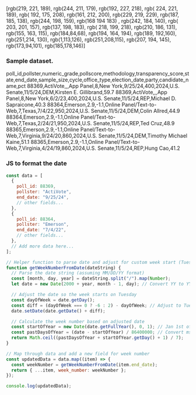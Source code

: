 [rgb(219, 221, 189),
rgb(244, 211, 179),
rgb(192, 227, 218),
rgb( 224, 221, 189),
rgb( 192, 175, 208),
rgb(161, 212, 200),
rgb(229, 219, 229),
rgb(187, 185, 138),
rgb(244, 198, 159),
rgb(168 194 183) ,
rgb(242, 184, 140),
rgb( 203, 201, 157),
rgb(137, 198, 183),
rgb( 218, 199, 218),
rgb(210, 186, 131),
rgb(155, 163, 115),
rgb(184,84,68),
rgb(194, 164, 194),
rgb(189, 192,160),
rgb(251,214, 130),
rgb(1,113,126),
rgb(251,208,115),
rgb(207, 194, 145),
rgb(173,94,101),
rgb(185,178,146)]

### Sample dataset. 

poll_id,pollster,numeric_grade,pollscore,methodology,transparency_score,state,end_date,sample_size,cycle,office_type,election_date,party,candidate_name,pct
88369,ActiVote,,,App Panel,8,New York,9/25/24,400,2024,U.S. Senate,11/5/24,DEM,Kirsten E. Gillibrand,59.7
88369,ActiVote,,,App Panel,8,New York,6/2/23,400,2024,U.S. Senate,11/5/24,REP,Michael D. Sapraicone,40.3
88364,Emerson,2.9,-1.1,Online Panel/Text-to-Web,7,Texas,7/4/22,950,2024,U.S. Senate,11/5/24,DEM,Colin Allred,44.9
88364,Emerson,2.9,-1.1,Online Panel/Text-to-Web,7,Texas,2/24/21,950,2024,U.S. Senate,11/5/24,REP,Ted Cruz,48.9
88365,Emerson,2.9,-1.1,Online Panel/Text-to-Web,7,Virginia,9/24/20,860,2024,U.S. Senate,11/5/24,DEM,Timothy Michael Kaine,51.1
88365,Emerson,2.9,-1.1,Online Panel/Text-to-Web,7,Virginia,4/24/19,860,2024,U.S. Senate,11/5/24,REP,Hung Cao,41.2

### JS to format the date
```javascript
const data = [
  {
    poll_id: 88369,
    pollster: "ActiVote",
    end_date: "9/25/24",
    // other fields...
  },
  {
    poll_id: 88364,
    pollster: "Emerson",
    end_date: "7/4/22",
    // other fields...
  },
  // Add more data here...
];

// Helper function to parse date and adjust for custom week start (Tuesday)
function getWeekNumberFromDate(dateString) {
  // Parse the date string (assuming MM/DD/YY format)
  const [month, day, year] = dateString.split("/").map(Number);
  let date = new Date(2000 + year, month - 1, day); // Convert YY to YYYY

  // Adjust the date so the week starts on Tuesday
  const dayOfWeek = date.getDay();
  const diff = (dayOfWeek === 0 ? -6 : 2) - dayOfWeek; // Adjust to Tuesday
  date.setDate(date.getDate() + diff);

  // Calculate the week number based on adjusted date
  const startOfYear = new Date(date.getFullYear(), 0, 1); // Jan 1st of the year
  const pastDaysOfYear = (date - startOfYear) / 86400000; // Convert ms to days
  return Math.ceil((pastDaysOfYear + startOfYear.getDay() + 1) / 7);
}

// Map through data and add a new field for week number
const updatedData = data.map((item) => {
  const weekNumber = getWeekNumberFromDate(item.end_date);
  return { ...item, week_number: weekNumber };
});

console.log(updatedData);
```
